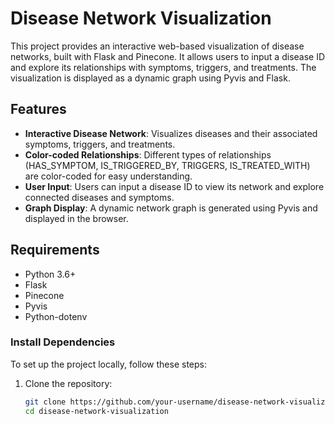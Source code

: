 # Disease Network Visualization

This project provides an interactive web-based visualization of disease networks, built with Flask and Pinecone. It allows users to input a disease ID and explore its relationships with symptoms, triggers, and treatments. The visualization is displayed as a dynamic graph using Pyvis and Flask.

## Features

- **Interactive Disease Network**: Visualizes diseases and their associated symptoms, triggers, and treatments.
- **Color-coded Relationships**: Different types of relationships (HAS_SYMPTOM, IS_TRIGGERED_BY, TRIGGERS, IS_TREATED_WITH) are color-coded for easy understanding.
- **User Input**: Users can input a disease ID to view its network and explore connected diseases and symptoms.
- **Graph Display**: A dynamic network graph is generated using Pyvis and displayed in the browser.

## Requirements

- Python 3.6+
- Flask
- Pinecone
- Pyvis
- Python-dotenv

### Install Dependencies

To set up the project locally, follow these steps:

1. Clone the repository:
   ```bash
   git clone https://github.com/your-username/disease-network-visualization.git
   cd disease-network-visualization
